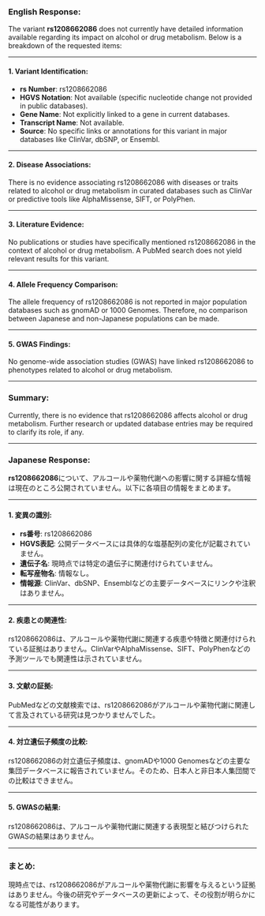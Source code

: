 ### English Response:

The variant **rs1208662086** does not currently have detailed information available regarding its impact on alcohol or drug metabolism. Below is a breakdown of the requested items:

---

#### 1. Variant Identification:
- **rs Number**: rs1208662086
- **HGVS Notation**: Not available (specific nucleotide change not provided in public databases).
- **Gene Name**: Not explicitly linked to a gene in current databases.
- **Transcript Name**: Not available.
- **Source**: No specific links or annotations for this variant in major databases like ClinVar, dbSNP, or Ensembl.

---

#### 2. Disease Associations:
There is no evidence associating rs1208662086 with diseases or traits related to alcohol or drug metabolism in curated databases such as ClinVar or predictive tools like AlphaMissense, SIFT, or PolyPhen.

---

#### 3. Literature Evidence:
No publications or studies have specifically mentioned rs1208662086 in the context of alcohol or drug metabolism. A PubMed search does not yield relevant results for this variant.

---

#### 4. Allele Frequency Comparison:
The allele frequency of rs1208662086 is not reported in major population databases such as gnomAD or 1000 Genomes. Therefore, no comparison between Japanese and non-Japanese populations can be made.

---

#### 5. GWAS Findings:
No genome-wide association studies (GWAS) have linked rs1208662086 to phenotypes related to alcohol or drug metabolism.

---

### Summary:
Currently, there is no evidence that rs1208662086 affects alcohol or drug metabolism. Further research or updated database entries may be required to clarify its role, if any.

---

### Japanese Response:

**rs1208662086**について、アルコールや薬物代謝への影響に関する詳細な情報は現在のところ公開されていません。以下に各項目の情報をまとめます。

---

#### 1. 変異の識別:
- **rs番号**: rs1208662086
- **HGVS表記**: 公開データベースには具体的な塩基配列の変化が記載されていません。
- **遺伝子名**: 現時点では特定の遺伝子に関連付けられていません。
- **転写産物名**: 情報なし。
- **情報源**: ClinVar、dbSNP、Ensemblなどの主要データベースにリンクや注釈はありません。

---

#### 2. 疾患との関連性:
rs1208662086は、アルコールや薬物代謝に関連する疾患や特徴と関連付けられている証拠はありません。ClinVarやAlphaMissense、SIFT、PolyPhenなどの予測ツールでも関連性は示されていません。

---

#### 3. 文献の証拠:
PubMedなどの文献検索では、rs1208662086がアルコールや薬物代謝に関連して言及されている研究は見つかりませんでした。

---

#### 4. 対立遺伝子頻度の比較:
rs1208662086の対立遺伝子頻度は、gnomADや1000 Genomesなどの主要な集団データベースに報告されていません。そのため、日本人と非日本人集団間での比較はできません。

---

#### 5. GWASの結果:
rs1208662086は、アルコールや薬物代謝に関連する表現型と結びつけられたGWASの結果はありません。

---

### まとめ:
現時点では、rs1208662086がアルコールや薬物代謝に影響を与えるという証拠はありません。今後の研究やデータベースの更新によって、その役割が明らかになる可能性があります。

